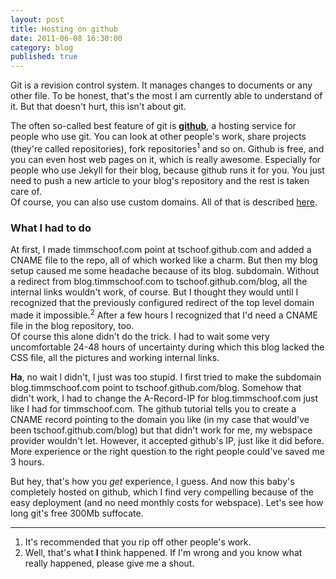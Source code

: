 ```yaml
---
layout: post
title: Hosting on github
date: 2011-06-08 16:30:00
category: blog
published: true
---
```

Git is a revision control system. It manages changes to documents or any other file. To be honest, that's the most I am currently able to understand of it. But that doesn't hurt, this isn't about git.

The often so-called best feature of git is [**github**](www.github.com), a hosting service for people who use git. You can look at other people's work, share projects (they're called repositories), fork repositories<sup>1</sup> and so on. Github is free, and you can even host web pages on it, which is really awesome. Especially for people who use Jekyll for their blog, because github runs it for you. You just need to push a new article to your blog's repository and the rest is taken care of.  
Of course, you can also use custom domains. All of that is described [here](http://pages.github.com/).

### What I had to do ###
At first, I made timmschoof.com point at tschoof.github.com and added a CNAME file to the repo, all of which worked like a charm. But then my blog setup caused me some headache because of its blog. subdomain. Without a redirect from blog.timmschoof.com to tschoof.github.com/blog, all the internal links wouldn't work, of course. But I thought they would until I recognized that the previously configured redirect of the top level domain made it impossible.<sup>2</sup> After a few hours I recognized that I'd need a CNAME file in the blog repository, too.  
Of course this alone didn't do the trick. I had to wait some very uncomfortable 24-48 hours of uncertainty during which this blog lacked the CSS file, all the pictures and working internal links.

**Ha**, no wait I didn't, I just was too stupid. I first tried to make the subdomain blog.timmschoof.com point to tschoof.github.com/blog. Somehow that didn't work, I had to change the A-Record-IP for blog.timmschoof.com just like I had for timmschoof.com. The github tutorial tells you to create a CNAME record pointing to the domain you like (in my case that would've been tschoof.github.com/blog) but that didn't work for me, my webspace provider wouldn't let. However, it accepted github's IP, just like it did before. More experience or the right question to the right people could've saved me 3 hours. 

But hey, that's how you *get* experience, I guess. And now this baby's completely hosted on github, which I find very compelling because of the easy deployment (and no need monthly costs for webspace). Let's see how long git's free 300Mb suffocate.

---
1. It's recommended that you rip off other people's work.
2. Well, that's what **I** think happened. If I'm wrong and you know what really happened, please give me a shout. 
